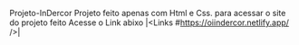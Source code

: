 Projeto-InDercor
Projeto feito apenas com Html e Css.
para acessar o site do projeto feito Acesse o Link abixo 
|<Links #https://oiindercor.netlify.app/ />|
